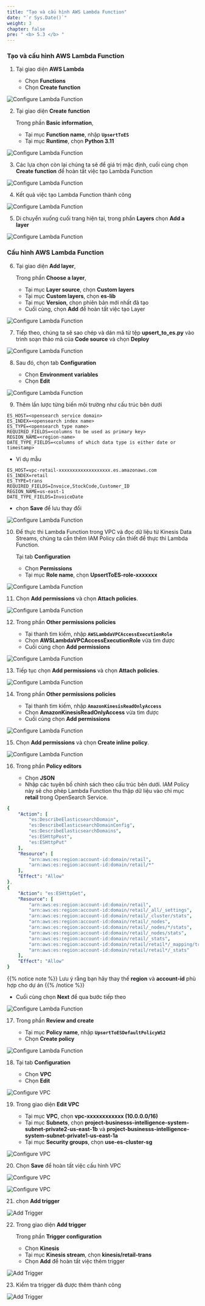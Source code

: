 ```yaml
---
title: "Tạo và cấu hình AWS Lambda Function"
date: "`r Sys.Date()`"
weight: 3
chapter: false
pre: " <b> 5.3 </b> "
---
```


### Tạo và cấu hình AWS Lambda Function

1. Tại giao diện **AWS Lambda**

   - Chọn **Functions**
   - Chọn **Create function**

![Configure Lambda Function](/images/5.2-IngestRealTimeData/createlayer-00014.png?featherlight=false&width=70pc)

2.  Tại giao diện **Create function**

    Trong phần **Basic information**,

    - Tại mục **Function name**, nhập **`UpsertToES`**
    - Tại mục **Runtime**, chọn **Python 3.11**

![Configure Lambda Function](/images/5.2-IngestRealTimeData/createlayer-00015.png?featherlight=false&width=70pc)

3. Các lựa chọn còn lại chúng ta sẽ để giá trị mặc định, cuối cùng chọn **Create function** để hoàn tất việc tạo Lambda Function

![Configure Lambda Function](/images/5.2-IngestRealTimeData/createlayer-00016.png?featherlight=false&width=70pc)

4. Kết quả việc tạo Lambda Function thành công

![Configure Lambda Function](/images/5.2-IngestRealTimeData/createlayer-00017.png?featherlight=false&width=70pc)

5. Di chuyển xuống cuối trang hiện tại, trong phần **Layers** chọn **Add a layer**

![Configure Lambda Function](/images/5.2-IngestRealTimeData/createlayer-00018.png?featherlight=false&width=70pc)

### Cấu hình AWS Lambda Function

6. Tại giao diện **Add layer**,

   Trong phần **Choose a layer**,

   - Tại mục **Layer source**, chọn **Custom layers**
   - Tại mục **Custom layers**, chọn **es-lib**
   - Tại mục **Version**, chọn phiên bản mới nhất đã tạo
   - Cuối cùng, chọn **Add** để hoàn tất việc tạo Layer

![Configure Lambda Function](/images/5.2-IngestRealTimeData/createlayer-00019.png?featherlight=false&width=70pc)

7. Tiếp theo, chúng ta sẽ sao chép và dán mã từ tệp **upsert_to_es.py** vào trình soạn thảo mã của **Code source** và chọn **Deploy**

![Configure Lambda Function](/images/5.2-IngestRealTimeData/createlayer-00021.png?featherlight=false&width=70pc)

8. Sau đó, chọn tab **Configuration**

   - Chọn **Environment variables**
   - Chọn **Edit**

![Configure Lambda Function](/images/5.2-IngestRealTimeData/createlayer-00023.png?featherlight=false&width=70pc)

9. Thêm lần lược từng biến môi trường như cấu trúc bên dưới

```shell script
ES_HOST=<opensearch service domain>
ES_INDEX=<opensearch index name>
ES_TYPE=<opensearch type name>
REQUIRED_FIELDS=<columns to be used as primary key>
REGION_NAME=<region-name>
DATE_TYPE_FIELDS=<columns of which data type is either date or timestamp>
```

- Ví dụ mẫu

```shell script
ES_HOST=vpc-retail-xxxxxxxxxxxxxxxxxxx.es.amazonaws.com
ES_INDEX=retail
ES_TYPE=trans
REQUIRED_FIELDS=Invoice,StockCode,Customer_ID
REGION_NAME=us-east-1
DATE_TYPE_FIELDS=InvoiceDate
```

- chọn **Save** để lưu thay đổi

![Configure Lambda Function](/images/5.2-IngestRealTimeData/createlayer-00024.png?featherlight=false&width=70pc)

10. Để thực thi Lambda Function trong VPC và đọc dữ liệu từ Kinesis Data Streams, chúng ta cần thêm IAM Policy cần thiết để thực thi Lambda Function.

    Tại tab **Configuration**

    - Chọn **Permissions**
    - Tại mục **Role name**, chọn **UpsertToES-role-xxxxxxx**

![Configure Lambda Function](/images/5.2-IngestRealTimeData/createlayer-00025.png?featherlight=false&width=70pc)

11. Chọn **Add permissions** và chọn **Attach policies**.

![Configure Lambda Function](/images/5.2-IngestRealTimeData/createlayer-00026.png?featherlight=false&width=70pc)

12. Trong phần **Other permissions policies**

    - Tại thanh tìm kiếm, nhập **`AWSLambdaVPCAccessExecutionRole`**
    - Chọn **AWSLambdaVPCAccessExecutionRole** vừa tìm được
    - Cuối cùng chọn **Add permissions**

![Configure Lambda Function](/images/5.2-IngestRealTimeData/createlayer-00027.png?featherlight=false&width=70pc)

13. Tiếp tục chọn **Add permissions** và chọn **Attach policies**.

![Configure Lambda Function](/images/5.2-IngestRealTimeData/createlayer-00028.png?featherlight=false&width=70pc)

14. Trong phần **Other permissions policies**

    - Tại thanh tìm kiếm, nhập **`AmazonKinesisReadOnlyAccess`**
    - Chọn **AmazonKinesisReadOnlyAccess** vừa tìm được
    - Cuối cùng chọn **Add permissions**

![Configure Lambda Function](/images/5.2-IngestRealTimeData/createlayer-00029.png?featherlight=false&width=70pc)

15. Chọn **Add permissions** và chọn **Create inline policy**.

![Configure Lambda Function](/images/5.2-IngestRealTimeData/createlayer-00031.png?featherlight=false&width=70pc)

16. Trong phần **Policy editors**

    - Chọn **JSON**
    - Nhập các tuyên bố chính sách theo cấu trúc bên dưới. IAM Policy này sẽ cho phép Lambda Function thu thập dữ liệu vào chỉ mục **retail** trong OpenSearch Service.

```yaml
{
    "Action": [
        "es:DescribeElasticsearchDomain",
        "es:DescribeElasticsearchDomainConfig",
        "es:DescribeElasticsearchDomains",
        "es:ESHttpPost",
        "es:ESHttpPut"
    ],
    "Resource": [
        "arn:aws:es:region:account-id:domain/retail",
        "arn:aws:es:region:account-id:domain/retail/*"
    ],
    "Effect": "Allow"
},
{
    "Action": "es:ESHttpGet",
    "Resource": [
        "arn:aws:es:region:account-id:domain/retail",
        "arn:aws:es:region:account-id:domain/retail/_all/_settings",
        "arn:aws:es:region:account-id:domain/retail/_cluster/stats",
        "arn:aws:es:region:account-id:domain/retail/_nodes",
        "arn:aws:es:region:account-id:domain/retail/_nodes/*/stats",
        "arn:aws:es:region:account-id:domain/retail/_nodes/stats",
        "arn:aws:es:region:account-id:domain/retail/_stats",
        "arn:aws:es:region:account-id:domain/retail/retail*/_mapping/trans",
        "arn:aws:es:region:account-id:domain/retail/retail*/_stats"
    ],
    "Effect": "Allow"
}
```

{{% notice note %}}
Lưu ý rằng bạn hãy thay thế **region** và **account-id** phù hợp cho dự án
{{% /notice %}}

- Cuối cùng chọn **Next** để qua bước tiếp theo

![Configure Lambda Function](/images/5.2-IngestRealTimeData/createlayer-00034.png?featherlight=false&width=70pc)

17. Trong phần **Review and create**

    - Tại mục **Policy name**, nhập **`UpsertToESDefaultPolicyWS2`**
    - Chọn **Create policy**

![Configure Lambda Function](/images/5.2-IngestRealTimeData/createlayer-00035.png?featherlight=false&width=70pc)

18. Tại tab **Configuration**

    - Chọn **VPC**
    - Chọn **Edit**

![Configure VPC](/images/5.2-IngestRealTimeData/createlayer-00036.png?featherlight=false&width=70pc)

19. Trong giao diện **Edit VPC**

    - Tại mục **VPC**, chọn **vpc-xxxxxxxxxxxx (10.0.0.0/16)**
    - Tại mục **Subnets**, chọn **project-businesss-intelligence-system-subnet-private2-us-east-1b** và **project-businesss-intelligence-system-subnet-private1-us-east-1a**
    - Tại mục **Security groups**, chọn **use-es-cluster-sg**

![Configure VPC](/images/5.2-IngestRealTimeData/createlayer-00037.png?featherlight=false&width=70pc)

20. Chọn **Save** để hoàn tất việc cấu hình VPC

![Configure VPC](/images/5.2-IngestRealTimeData/createlayer-00038.png?featherlight=false&width=70pc)

![Configure VPC](/images/5.2-IngestRealTimeData/createlayer-00039.png?featherlight=false&width=70pc)

21. chọn **Add trigger**

![Add Trigger](/images/5.2-IngestRealTimeData/createlayer-00040.png?featherlight=false&width=70pc)

22. Trong giao diện **Add trigger**

    Trong phần **Trigger configuration**

    - Chọn **Kinesis**
    - Tại mục **Kinesis stream**, chọn **kinesis/retail-trans**
    - Chọn **Add** để hoàn tất việc thêm trigger

![Add Trigger](/images/5.2-IngestRealTimeData/createlayer-00042.png?featherlight=false&width=70pc)

23. Kiểm tra trigger đã được thêm thành công

![Add Trigger](/images/5.2-IngestRealTimeData/createlayer-00043.png?featherlight=false&width=70pc)
